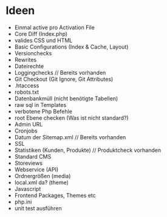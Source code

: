 Ideen
======

* Einmal active pro Activation File
* Core Diff (Index.php)
* valides CSS und HTML
* Basic Configurations (Index & Cache, Layout)
* Versionchecks
* Rewrites
* Dateirechte
* Loggingchecks						// Bereits vorhanden
* Git Checkout (Git Ignore, Git Attributes)
* .htaccess
* robots.txt
* Datenbankmüll (nicht benötigte Tabellen)
* raw sql in Templates
* verbotene Php Befehle
* root Ebene checken (Was ist nicht standard?)
* Admin URL
* Cronjobs
* Datum der Sitemap.xml					// Bereits vorhanden
* SSL
* Statistiken (Kunden, Produkte)			// Produktcheck vorhanden
* Standard CMS
* Storeviews
* Webservice (API)
* Ordnergrößen (media)
* local.xml da? (theme) 
* Javascript
* Frontend Packages, Themes etc
* php.ini
* unit test ausführen
